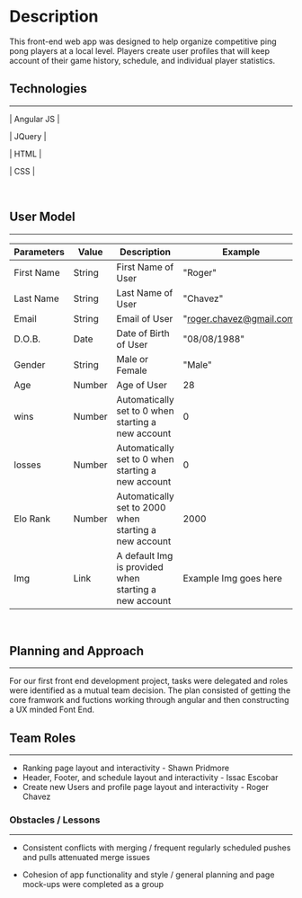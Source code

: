 # Description

This front-end web app was designed to help organize competitive ping pong players at a local level. Players create user profiles that will keep account of their game history, schedule, and individual player statistics. 


## Technologies
____

<!--<a href=“https://ibb.co/kmvGYF“><img src=“https://preview.ibb.co/cJOQSa/Rectangle.png” alt=“Rectangle” border=“0” /></a> -->
         
|   Angular JS |

|   JQuery     |

|   HTML       |

|   CSS        | 


<br>

## User Model
___
| Parameters  | Value       | Description | Example |
| ----------- | ----------    | ------------ | ------- |
| First Name        | String         | First Name of User | "Roger" |
| Last Name | String | Last Name of User | "Chavez"
| Email         | String      | Email of User  | "roger.chavez@gmail.com" |
| D.O.B.     | Date       | Date of Birth of User             | "08/08/1988" |
| Gender         | String         | Male or Female               | "Male" |
| Age    | Number        | Age of User| 28|
| wins     | Number         | Automatically set to 0 when starting a new account | 0 |
| losses     | Number         | Automatically set to 0 when starting a new account | 0 |
| Elo Rank    | Number         | Automatically set to 2000 when starting a new account | 2000 |
| Img     | Link         | A default Img is provided when starting a new account |  Example Img goes here |

<br>

## Planning and Approach
___
  For our first front end development project, tasks were delegated and roles were identified as a mutual team decision. The plan consisted of getting the core framwork and fuctions working through angular and then constructing a UX minded Font End.
<br>

## Team Roles
---
- Ranking page layout and interactivity - Shawn Pridmore
- Header, Footer, and schedule layout and interactivity -  Issac Escobar
- Create new Users and profile page layout and interactivity - Roger Chavez

### Obstacles / Lessons
---
* Consistent conflicts with merging / frequent regularly scheduled pushes and pulls attenuated merge issues

* Cohesion of app functionality and style / general planning and page mock-ups were completed as a group